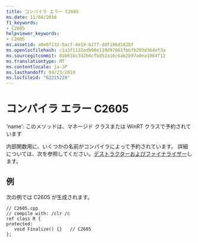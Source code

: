 ```yaml
---
title: コンパイラ エラー C2605
ms.date: 11/04/2016
f1_keywords:
- C2605
helpviewer_keywords:
- C2605
ms.assetid: a0e6f132-5acf-4e19-b277-ddf196d182bf
ms.openlocfilehash: c1a3f1132edb90e119d97061fbbfb293d364ef3a
ms.sourcegitcommit: 0ab61bc3d2b6cfbd52a16c6ab2b97a8ea1864f12
ms.translationtype: MT
ms.contentlocale: ja-JP
ms.lasthandoff: 04/23/2019
ms.locfileid: "62215228"
---
```

# <a name="compiler-error-c2605"></a>コンパイラ エラー C2605

'name': このメソッドは、マネージド クラスまたは WinRT クラスで予約されています

内部関数用に、いくつかの名前がコンパイラによって予約されています。  詳細については、次を参照してください。[デストラクターおよびファイナライザー](../../dotnet/how-to-define-and-consume-classes-and-structs-cpp-cli.md#BKMK_Destructors_and_finalizers)します。

## <a name="example"></a>例

次の例では C2605 が生成されます。

```
// C2605.cpp
// compile with: /clr /c
ref class R {
protected:
   void Finalize() {}   // C2605
};
```